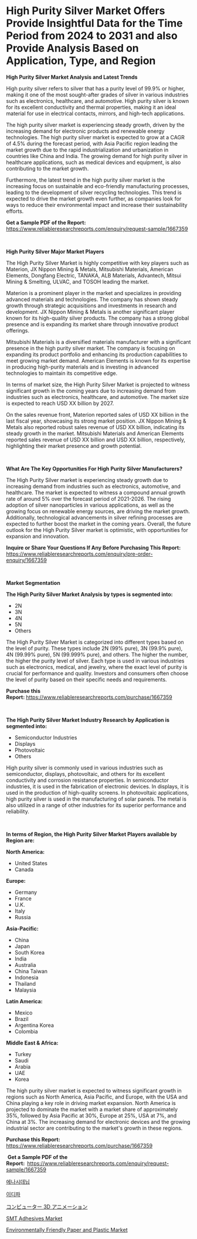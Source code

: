 <p><h1>High Purity Silver Market Offers Provide Insightful Data for the Time Period from 2024 to 2031 and also Provide Analysis Based on Application, Type, and Region</h1></p><p><strong>High Purity Silver Market Analysis and Latest Trends</strong></p>
<p><p>High purity silver refers to silver that has a purity level of 99.9% or higher, making it one of the most sought-after grades of silver in various industries such as electronics, healthcare, and automotive. High purity silver is known for its excellent conductivity and thermal properties, making it an ideal material for use in electrical contacts, mirrors, and high-tech applications.</p><p>The high purity silver market is experiencing steady growth, driven by the increasing demand for electronic products and renewable energy technologies. The high purity silver market is expected to grow at a CAGR of 4.5% during the forecast period, with Asia Pacific region leading the market growth due to the rapid industrialization and urbanization in countries like China and India. The growing demand for high purity silver in healthcare applications, such as medical devices and equipment, is also contributing to the market growth.</p><p>Furthermore, the latest trend in the high purity silver market is the increasing focus on sustainable and eco-friendly manufacturing processes, leading to the development of silver recycling technologies. This trend is expected to drive the market growth even further, as companies look for ways to reduce their environmental impact and increase their sustainability efforts.</p></p>
<p><strong>Get a Sample PDF of the Report:&nbsp;</strong> <a href="https://www.reliableresearchreports.com/enquiry/request-sample/1667359">https://www.reliableresearchreports.com/enquiry/request-sample/1667359</a></p>
<p>&nbsp;</p>
<p><strong>High Purity Silver Major Market Players</strong></p>
<p><p>The High Purity Silver Market is highly competitive with key players such as Materion, JX Nippon Mining & Metals, Mitsubishi Materials, American Elements, Dongfang Electric, TANAKA, ALB Materials, Advantech, Mitsui Mining & Smelting, ULVAC, and TOSOH leading the market. </p><p>Materion is a prominent player in the market and specializes in providing advanced materials and technologies. The company has shown steady growth through strategic acquisitions and investments in research and development. JX Nippon Mining & Metals is another significant player known for its high-quality silver products. The company has a strong global presence and is expanding its market share through innovative product offerings.</p><p>Mitsubishi Materials is a diversified materials manufacturer with a significant presence in the high purity silver market. The company is focusing on expanding its product portfolio and enhancing its production capabilities to meet growing market demand. American Elements is known for its expertise in producing high-purity materials and is investing in advanced technologies to maintain its competitive edge.</p><p>In terms of market size, the High Purity Silver Market is projected to witness significant growth in the coming years due to increasing demand from industries such as electronics, healthcare, and automotive. The market size is expected to reach USD XX billion by 2027. </p><p>On the sales revenue front, Materion reported sales of USD XX billion in the last fiscal year, showcasing its strong market position. JX Nippon Mining & Metals also reported robust sales revenue of USD XX billion, indicating its steady growth in the market. Mitsubishi Materials and American Elements reported sales revenue of USD XX billion and USD XX billion, respectively, highlighting their market presence and growth potential.</p></p>
<p>&nbsp;</p>
<p><strong>What Are The Key Opportunities For High Purity Silver Manufacturers?</strong></p>
<p><p>The High Purity Silver market is experiencing steady growth due to increasing demand from industries such as electronics, automotive, and healthcare. The market is expected to witness a compound annual growth rate of around 5% over the forecast period of 2021-2026. The rising adoption of silver nanoparticles in various applications, as well as the growing focus on renewable energy sources, are driving the market growth. Additionally, technological advancements in silver refining processes are expected to further boost the market in the coming years. Overall, the future outlook for the High Purity Silver market is optimistic, with opportunities for expansion and innovation.</p></p>
<p><strong>Inquire or Share Your Questions If Any Before Purchasing This Report:</strong> <a href="https://www.reliableresearchreports.com/enquiry/pre-order-enquiry/1667359">https://www.reliableresearchreports.com/enquiry/pre-order-enquiry/1667359</a></p>
<p>&nbsp;</p>
<p><strong>Market Segmentation</strong></p>
<p><strong>The High Purity Silver Market Analysis by types is segmented into:</strong></p>
<p><ul><li>2N</li><li>3N</li><li>4N</li><li>5N</li><li>Others</li></ul></p>
<p><p>The High Purity Silver Market is categorized into different types based on the level of purity. These types include 2N (99% pure), 3N (99.9% pure), 4N (99.99% pure), 5N (99.999% pure), and others. The higher the number, the higher the purity level of silver. Each type is used in various industries such as electronics, medical, and jewelry, where the exact level of purity is crucial for performance and quality. Investors and consumers often choose the level of purity based on their specific needs and requirements.</p></p>
<p><strong>Purchase this Report:&nbsp;</strong><a href="https://www.reliableresearchreports.com/purchase/1667359">https://www.reliableresearchreports.com/purchase/1667359</a></p>
<p>&nbsp;</p>
<p><strong>The High Purity Silver Market Industry Research by Application is segmented into:</strong></p>
<p><ul><li>Semiconductor Industries</li><li>Displays</li><li>Photovoltaic</li><li>Others</li></ul></p>
<p><p>High purity silver is commonly used in various industries such as semiconductor, displays, photovoltaic, and others for its excellent conductivity and corrosion resistance properties. In semiconductor industries, it is used in the fabrication of electronic devices. In displays, it is used in the production of high-quality screens. In photovoltaic applications, high purity silver is used in the manufacturing of solar panels. The metal is also utilized in a range of other industries for its superior performance and reliability.</p></p>
<p>&nbsp;</p>
<p><strong>In terms of Region, the High Purity Silver Market Players available by Region are:</strong></p>
<p>
    <p> <strong> North America: </strong>
        <ul>
            <li>United States</li>
            <li>Canada</li>
        </ul>
        </p> 
    <p> <strong> Europe: </strong>
        <ul>
            <li>Germany</li>
            <li>France</li>
            <li>U.K.</li>
            <li>Italy</li>
            <li>Russia</li>
        </ul>
        </p> 
    <p> <strong> Asia-Pacific: </strong>
        <ul>
            <li>China</li>
            <li>Japan</li>
            <li>South Korea</li>
            <li>India</li>
            <li>Australia</li>
            <li>China Taiwan</li>
            <li>Indonesia</li>
            <li>Thailand</li>
            <li>Malaysia</li>
        </ul>
        </p> 
    <p> <strong> Latin America: </strong>
        <ul>
            <li>Mexico</li>
            <li>Brazil</li>
            <li>Argentina Korea</li>
            <li>Colombia</li>
        </ul>
        </p> 
    <p> <strong> Middle East & Africa: </strong>
        <ul>
            <li>Turkey</li>
            <li>Saudi</li>
            <li>Arabia</li>
            <li>UAE</li>
            <li>Korea</li>
        </ul>
    </p>
    </p>
<p><p>The high purity silver market is expected to witness significant growth in regions such as North America, Asia Pacific, and Europe, with the USA and China playing a key role in driving market expansion. North America is projected to dominate the market with a market share of approximately 35%, followed by Asia Pacific at 30%, Europe at 25%, USA at 7%, and China at 3%. The increasing demand for electronic devices and the growing industrial sector are contributing to the market's growth in these regions.</p></p>
<p><strong>Purchase this Report: </strong><a href="https://www.reliableresearchreports.com/purchase/1667359">https://www.reliableresearchreports.com/purchase/1667359</a></p>
<p>&nbsp;<strong>Get a Sample PDF of the Report:&nbsp;&nbsp;</strong><a href="https://www.reliableresearchreports.com/enquiry/request-sample/1667359">https://www.reliableresearchreports.com/enquiry/request-sample/1667359</a></p>
<p><strong></strong></p>
<p><p><a href="https://github.com/bvubpqd5241630/Market-Research-Report-List-1/blob/main/6897695193406.md">에나시데닙</a></p><p><a href="https://github.com/khytkeqagplkzqvh/Market-Research-Report-List-1/blob/main/5293372193407.md">이디파</a></p><p><a href="https://github.com/xemfu2379520/Market-Research-Report-List-1/blob/main/2705814193622.md">コンピューター 3D アニメーション</a></p><p><a href="https://github.com/fiixsa/Market-Research-Report-List-1/blob/main/smt-adhesives-market.md">SMT Adhesives Market</a></p><p><a href="https://issuu.com/reportprime-2/docs/environmentally-friendly-paper-and-plastic-market-">Environmentally Friendly Paper and Plastic Market</a></p></p>